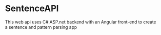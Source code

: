 # SentenceAPI
This web api uses C# ASP.net backend with an Angular front-end to create a sentence and pattern parsing app 
